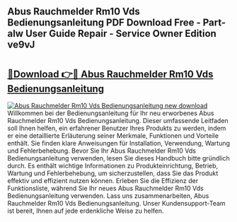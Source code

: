 ## Abus Rauchmelder Rm10 Vds Bedienungsanleitung PDF Download Free - Part-aIw User Guide Repair - Service Owner Edition ve9vJ

# <h2><a href="http://df41w20.blite.top/?on=Abus+Rauchmelder+Rm10+Vds+Bedienungsanleitung">🔗Download 👉🔴 Abus Rauchmelder Rm10 Vds Bedienungsanleitung</a></h2>

[![Abus Rauchmelder Rm10 Vds Bedienungsanleitung new download](https://i.imgur.com/lujVjoI.png)](http://df41w20.blite.top/?on=Abus+Rauchmelder+Rm10+Vds+Bedienungsanleitung)
Willkommen bei der Bedienungsanleitung für Ihr neu erworbenes Abus Rauchmelder Rm10 Vds Bedienungsanleitung. Dieser umfassende Leitfaden soll Ihnen helfen, ein erfahrener Benutzer Ihres Produkts zu werden, indem er eine detaillierte Erläuterung seiner Merkmale, Funktionen und Vorteile enthält. Sie finden klare Anweisungen für Installation, Verwendung, Wartung und Fehlerbehebung. Bevor Sie Ihr Abus Rauchmelder Rm10 Vds Bedienungsanleitung verwenden, lesen Sie dieses Handbuch bitte gründlich durch. Es enthält wichtige Informationen zu Produkteinrichtung, Betrieb, Wartung und Fehlerbehebung, um sicherzustellen, dass Sie das Produkt effektiv und effizient nutzen können. Erleben Sie die Effizienz der Funktionsliste, während Sie Ihr neues Abus Rauchmelder Rm10 Vds Bedienungsanleitung verwenden. Lass uns zusammenarbeiten, Abus Rauchmelder Rm10 Vds Bedienungsanleitung. Unser Kundensupport-Team ist bereit, Ihnen auf jede erdenkliche Weise zu helfen.
